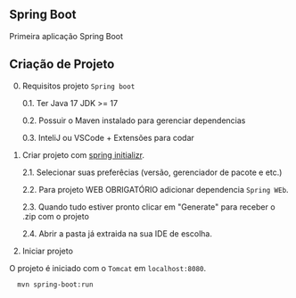 ## Spring Boot
Primeira aplicação Spring Boot

## Criação de Projeto

0. Requisitos projeto `Spring boot`
       
    0.1. Ter Java 17 JDK >= 17
    
    0.2. Possuir o Maven instalado para gerenciar dependencias
    
    0.3. InteliJ ou VSCode + Extensões para codar

2. Criar projeto com [spring initializr](https://start.spring.io/).
     
    2.1. Selecionar suas preferêcias (versão, gerenciador de pacote e etc.)
     
    2.2. Para projeto WEB OBRIGATÓRIO adicionar dependencia `Spring WEb`.
    
    2.3. Quando tudo estiver pronto clicar em "Generate" para receber o .zip com o projeto
    
    2.4. Abrir a pasta já extraida na sua IDE de escolha.

4. Iniciar projeto
   
O projeto é iniciado com o `Tomcat` em `localhost:8080`.

```bash
  mvn spring-boot:run
```
